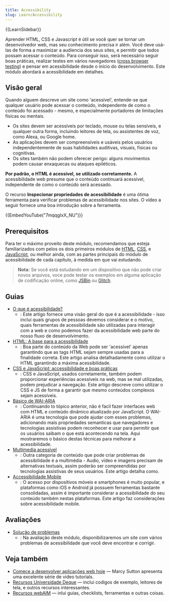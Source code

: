 ```yaml
---
title: Accessibility
slug: Learn/Accessibility
---
```


{{LearnSidebar}}

Aprender HTML, CSS e Javascript é útil se você quer se tornar um desenvolvedor web, mas seu conhecimento precisa ir além. Você deve usá-las de forma a maximizar a audiencia dos seus sites, e permitir que todos possam acessar o conteúdo. Para conseguir isso, será necessário seguir boas práticas, realizar testes em vários navegadores ([cross browser testing](/pt-BR/docs/Learn/Tools_and_testing/Cross_browser_testing)) e pensar em acessibilidade desde o início do desenvolvimento. Este módulo abordará a acessibilidade em detalhes.

## Visão geral

Quando alguem descreve um site como 'acessível', entende-se que qualquer usuário pode acessar o conteúdo, independente de como o conteúdo foi acessado - mesmo, e especialmente portadores de limitações físicas ou mentais.

- Os sites devem ser acessíveis por teclado, mouse ou telas sensíveis, e qualquer outra forma, incluindo leitores de tela, ou assistentes de voz, como Alexa, ou Google home.
- As aplicações devem ser compreensíveis e usáveis pelos usuários independentemente de suas habilidades auditivas, visuais, físicas ou cognitivas.
- Os sites também não podem oferecer perigo: alguns movimentos podem causar enxaquecas ou ataques epiléticos.

**Por padrão, o HTML é acessível, se utilizado corretamente.** A acessibilidade web presume que o conteúdo continuará acessível, independente de como o conteúdo será acessado.

O recurso **Inspecionar propriedades de acessibilidade** é uma ótima ferramenta para verificar problemas de acessibilidade nos sites. O vídeo a seguir fornece uma boa introdução sobre a ferramenta.

{{EmbedYouTube("7mqqgIxX_NU")}}

## Prerequisitos

Para ter o máximo proveito deste módulo, recomendamos que esteja familiarizados com pelos os dois primeiros módulos de [HTML](/pt-BR/docs/Learn/HTML), [CSS](/pt-BR/docs/Learn/CSS), e [JavaScript](/pt-BR/docs/Learn/JavaScript), ou melhor ainda, com as partes principais do módulo de acessibilidade de cada capítulo, à medida em que vai estudando.

> **Nota:** Se você está estudando em um dispositivo que não pode criar novos arquivos, voce pode testar os exemplos em alguma aplicação de codificação online, como [JSBin](https://jsbin.com/) ou [Glitch](https://glitch.com/).

## Guias

- [O que é acessibilidade?](/pt-BR/docs/Learn/Accessibility/What_is_accessibility)
  - : Este artigo fornece uma visão geral do que é a acessibilidade - isso inclui quais grupos de pessoas devemos considerar e o motivo, quais ferramentas de acessibilidade são utilizadas para interagir com a web e como podemos fazer da acessibilidade web parte do nosso fluxo de desenvolvimento.
- [HTML: A base para a acessibilidade](/pt-BR/docs/Learn/Accessibility/HTML)
  - : Boa parte do conteúdo da Web pode ser 'acessível' apenas garantindo que as tags HTML sejam sempre usadas para a finalidade correta. Este artigo analisa detalhadamente como utilizar o HTML garantindo a máxima acessibilidade.
- [CSS e JavaScript: accessibilidade e boas práticas](/pt-BR/docs/Learn/Accessibility/CSS_and_JavaScript)
  - : CSS e JavaScript, usados corretamente, também podem proporcionar experiências acessíveis na web, mas se mal utilizadas, podem prejudicar a navegação. Este artigo descreve como utilizar o CSS e JS de forma a garantir que mesmo conteúdos complexos sejam acessíveis.
- [Básico de WAI-ARIA](/pt-BR/docs/Learn/Accessibility/WAI-ARIA_basics)
  - : Continuando to tópico anterior, não é facil fazer interfaces web com HTML e conteúdo dinâmico atualizado por JavaScript. O WAI-ARIA é uma tecnologia que pode ajudar com esses problemas, adicionando mais propriedades semanticas que navegadores e tecnologias assistivas podem reconhecer e usar para permitir que os usuários saibam o que está acontecendo na tela. Aqui mostraremos o básico destas técnicas para melhorar a acessibilidade.
- [Multimedia acessível](/pt-BR/docs/Learn/Accessibility/Multimedia)
  - : Outra categoria de conteúdo que pode criar problemas de acessibilidade é a multimédia - Audio, vídeo e imagens precisam de alternativas textuais, assim poderão ser compreendidas por tecnologias assistivas de seus usuários. Este artigo detalha como.
- [Accessibilidade Mobile](/pt-BR/docs/Learn/Accessibility/Mobile)
  - : O acesso por dispositivos móveis e smartphones é muito popular, e plataformas como iOS e Android já possuem ferramentas bastante consolidadas, assim é importante considerar a acessibilidade do seu conteúdo também nestas plataformas. Este artigo faz considerações sobre acessibilidade mobile.

## Avaliações

- [Solução de problemas](/pt-BR/docs/Learn/Accessibility/Accessibility_troubleshooting)
  - : Na avaliação deste módulo, disponibilizaremos um site com vários problemas de acessibilidade que você deve encontrar e corrigir.

## Veja também

- [Comece a desenvolver aplicações web hoje](https://egghead.io/courses/start-building-accessible-web-applications-today) — Marcy Sutton apresenta uma excelente série de video tutorials.
- [Recursos Universidade Deque](https://dequeuniversity.com/resources/) — inclui codigos de exemplo, leitores de tela, e outros recursos interessantes.
- [Recursos webAIM](https://webaim.org/resources/) — inlui guias, checklists, ferramentas e outras coisas.
